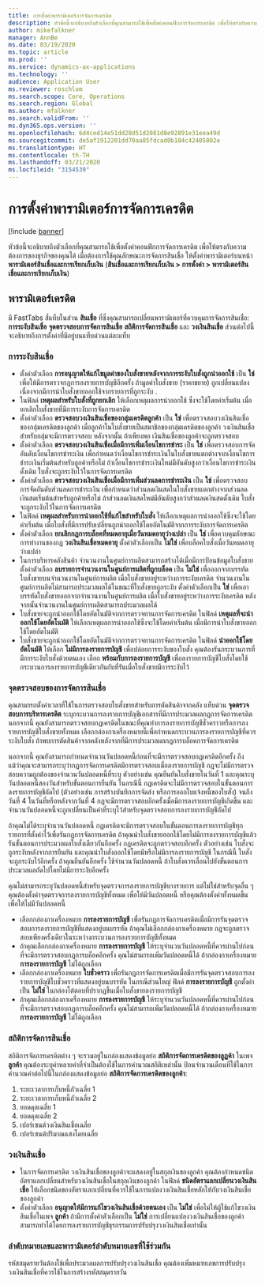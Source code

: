 ```yaml
---
title: การตั้งค่าพารามิเตอร์การจัดการเครดิต
description: หัวข้อนี้จะอธิบายถึงตัวเลือกที่คุณสามารถใช้เพื่อตั้งค่าคอนฟิกการจัดการเครดิต เพื่อให้ตรงกับความต้องการของธุรกิจของคุณได้
author: mikefalkner
manager: AnnBe
ms.date: 03/19/2020
ms.topic: article
ms.prod: ''
ms.service: dynamics-ax-applications
ms.technology: ''
audience: Application User
ms.reviewer: roschlom
ms.search.scope: Core, Operations
ms.search.region: Global
ms.author: mfalkner
ms.search.validFrom: ''
ms.dyn365.ops.version: ''
ms.openlocfilehash: 6d4ced14e51dd28d51d2081d8e92891e31eea49d
ms.sourcegitcommit: de5af1912201dd70aa85fdcad0b184c42405802e
ms.translationtype: HT
ms.contentlocale: th-TH
ms.lasthandoff: 03/21/2020
ms.locfileid: "3154539"
---
```

# <a name="credit-management-parameters-setup"></a>การตั้งค่าพารามิเตอร์การจัดการเครดิต

[!include [banner](../includes/banner.md)]

หัวข้อนี้จะอธิบายถึงตัวเลือกที่คุณสามารถใช้เพื่อตั้งค่าคอนฟิกการจัดการเครดิต เพื่อให้ตรงกับความต้องการของธุรกิจของคุณได้ เมื่อต้องการใช้คุณลักษณะการจัดการสินเชื่อ ให้ตั้งค่าพารามิเตอร์บนหน้า **พารามิเตอร์สินเชื่อและการเรียกเก็บเงิน** (**สินเชื่อและการเรียกเก็บเงิน \> การตั้งค่า \> พารามิเตอร์สินเชื่อและการเรียกเก็บเงิน**)

## <a name="credit-parameters"></a>พารามิเตอร์เครดิต

มี FastTabs สี่แท็บในส่วน **สินเชื่อ** ที่ซึ่งคุณสามารถเปลี่ยนพารามิเตอร์ที่ควบคุมการจัดการสินเชื่อ: **การระงับสินเชื่อ** **จุดตรวจสอบการจัดการสินเชื่อ** **สถิติการจัดการสินเชื่อ** และ **วงเงินสินเชื่อ** ส่วนต่อไปนี้จะอธิบายถึงการตั้งค่าที่มีอยู่บนแท็บด่วนแต่ละแท็บ

### <a name="credit-holds"></a>การระงับสินเชื่อ

- ตั้งค่าตัวเลือก **การอนุญาตให้แก้ไขมูลค่าของใบสั่งขายหลังจากการระงับใบสั่งถูกนำออกใช้** เป็น **ใช่** เพื่อให้มีการตรวจกฎการลงรายการบัญชีอีกครั้ง ถ้ามูลค่าใบสั่งขาย (ราคาขยาย) ถูกเปลี่ยนแปลงเนื่องจากมีการนำใบสั่งขายออกใช้จากรายการที่ถูกระงับ .
- ในฟิลด์ **เหตุผลสำหรับใบสั่งที่ถูกยกเลิก** ให้เลือกเหตุผลการนำออกใช้ ซึ่งจะใช้โดยค่าเริ่มต้น เมื่อยกเลิกใบสั่งขายที่มีการระงับการจัดการเครดิต
- ตั้งค่าตัวเลือก **ตรวจสอบวงเงินสินเชื่อของกลุ่มเครดิตลูกค้า** เป็น **ใช่** เพื่อตรวจสอบวงเงินสินเชื่อของกลุ่มเครดิตของลูกค้า เมื่อลูกค้าในใบสั่งขายเป็นสมาชิกของกลุ่มเครดิตของลูกค้า วงเงินสินเชื่อสำหรับกลุ่มจะมีการตรวจสอบ หลังจากนั้น ถ้าเพียงพอ เงินสินเชื่อของลูกค้าจะถูกตรวจสอบ
- ตั้งค่าตัวเลือก **ตรวจสอบวงเงินสินเชื่อเมื่อมีการเพิ่มเงื่อนไขการชำระ** เป็น **ใช่** เพื่อตรวจสอบการจัดอันดับเงื่อนไขการชำระเงิน เพื่อกำหนดว่าเงื่อนไขการชำระเงินในใบสั่งขายแตกต่างจากเงื่อนไขการชำระเงินเริ่มต้นสำหรับลูกค้าหรือไม่ ถ้าเงื่อนไขการชำระเงินใหม่มีอันดับสูงกว่าเงื่อนไขการชำระเงินดั้งเดิม ใบสั่งจะถูกระงับไว้ในการจัดการเครดิต
- ตั้งค่าตัวเลือก **ตรวจสอบวงเงินสินเชื่อเมื่อมีการเพิ่มส่วนลดการชำระเงิน** เป็น **ใช่** เพื่อตรวจสอบการจัดอันดับส่วนลดการชำระเงิน เพื่อกำหนดว่าส่วนลดเงินสดในใบสั่งขายแตกต่างจากส่วนลดเงินสดเริ่มต้นสำหรับลูกค้าหรือไม่ ถ้าส่วนลดเงินสดใหม่มีอันดับสูงกว่าส่วนลดเงินสดดั้งเดิม ใบสั่งจะถูกระงับไว้ในการจัดการเครดิต
- ในฟิลด์ **เหตุผลสำหรับการนำออกใช้ที่แก้ไขสำหรับใบสั่ง** ให้เลือกเหตุผลการนำออกใช้ซึ่งจะใช้โดยค่าเริ่มต้น เมื่อใบสั่งที่มีการปรับเปลี่ยนถูกนำออกใช้โดยอัตโนมัติจากการระงับการจัดการเครดิต
- ตั้งค่าตัวเลือก **ยกเลิกกฎการบล็อคที่หมดอายุเมื่อวันหมดอายุว่างเปล่า** เป็น **ใช่** เพื่อควบคุมลักษณะการทำงานของกฎ **วงเงินสินเชื่อหมดอายุ** ตั้งค่าตัวเลือกเป็น **ไม่ใช่** เพื่อบล็อคใบสั่งเมื่อวันหมดอายุว่างเปล่า
- ในการบริหารคลังสินค้า จำนวนงานในศูนย์การผลิตสามารถสร้างได้เมื่อมีการป้อนข้อมูลใบสั่งขาย ตั้งค่าตัวเลือก **ลบรายการจำนวนงานในศูนย์การผลิตที่ถูกบล็อค** เป็น **ไม่ใช่** เพื่อออกจากบรรทัดใบสั่งขายบนจำนวนงานในศูนย์การผลิต เมื่อใบสั่งขายอยู่ระหว่างการระงับเครดิต จำนวนงานในศูนย์การผลิตไม่สามารถประมวลผลได้ในขณะที่ใบสั่งขายถูกระงับ ตั้งค่าตัวเลือกเป็น **ใช่** เพื่อเอาบรรทัดใบสั่งขายออกจากจำนวนงานในศูนย์การผลิต เมื่อใบสั่งขายอยู่ระหว่างการระงับเครดิต หลังจากนั้นจำนวนงานในศูนย์การผลิตสามารถประมวลผลได้
- ใบสั่งขายจะถูกนำออกใช้โดยอัตโนมัติจากการตรวจทานการจัดการเครดิต ในฟิลด์ **เหตุผลที่จะนำออกใช้โดยอัตโนมัติ** ให้เลือกเหตุผลการนำออกใช้ซึ่งจะใช้โดยค่าเริ่มต้น เมื่อมีการนำใบสั่งขายออกใช้โดยอัตโนมัติ
- ใบสั่งขายจะถูกนำออกใช้โดยอัตโนมัติจากการตรวจทานการจัดการเครดิต ในฟิลด์ **นำออกใช้โดยอัตโนมัติ** ให้เลือก **ไม่มีการลงรายการบัญชี** เพื่อปล่อยการระงับของใบสั่ง คุณต้องรันกระบวนการที่มีการระงับใบสั่งด้วยตนเอง เลือก **พร้อมกับการลงรายการบัญชี** เพื่อลงรายการบัญชีใบสั่งโดยใช้กระบวนการลงรายการบัญชีเดียวกันกับที่รันเมื่อใบสั่งขายมีการระงับไว้

### <a name="credit-management-checkpoint"></a>จุดตรวจสอบของการจัดการสินเชื่อ

คุณสามารถตั้งค่าเวลาที่ใช้ในการตรวจสอบใบสั่งขายสำหรับการตัดสินค้าจากคลัง แท็บด่วน **จุดตรวจสอบการบริหารเครดิต** ระบุกระบวนการลงรายการบัญชีเอกสารที่มีการประมวลผลกฎการจัดการเครดิต นอกจากนี้ คุณยังสามารถตรวจสอบกฎเครดิตในขณะที่คุณทำการลงรายการบัญชีชั่วคราวหรือการลงรายการบัญชีใบสั่งขายทั้งหมด เลือกกล่องกาเครื่องหมายนี้เพื่อกำหนดกระบวนการลงรายการบัญชีที่ควรระงับใบสั่ง ถ้าพบการตัดสินค้าจากคลังหลังจากที่มีการประมวลผลกฎการบล็อคการจัดการเครดิต

นอกจากนี้ คุณยังสามารถกำหนดจำนวนวันปลอดหนี้ก่อนที่จะมีการตรวจสอบกฎเครดิตอีกครั้ง ถึงแม้ว่าคุณจะสามารถระบุว่ากฎการจัดการเครดิตมีการตรวจสอบเมื่อลงรายการบัญชี กฎจะไม่มีการตรวจสอบความถูกต้องของจำนวนวันปลอดหนี้ที่ระบุ ตัวอย่างเช่น คุณยืนยันใบสั่งขายในวันที่ 1 และคุณระบุวันปลอดหนี้สองวันสำหรับขั้นตอนการยืนยัน ในกรณีนี้ กฎเครดิตจะไม่มีการตรวจสอบในขั้นตอนการลงรายการบัญชีถัดไป (ตัวอย่างเช่น การสร้างบันทึกการจัดส่ง หรือการออกใบแจ้งหนี้ของใบสั่ง) จนถึงวันที่ 4 ในวันที่หรือหลังจากวันที่ 4 กฎจะมีการตรวจสอบอีกครั้งเมื่อมีการลงรายการบัญชีเกิดขึ้น และจำนวนวันปลอดหนี้จะถูกเปลี่ยนเป็นค่าที่ระบุไว้สำหรับจุดตรวจสอบการลงรายการบัญชีถัดไป

ถ้าคุณไม่ได้ระบุจำนวนวันปลอดหนี้ กฎเครดิตจะมีการตรวจสอบในขั้นตอนการลงรายการบัญชีทุกรายการที่ตั้งค่าไว้เพื่อรันกฎการจัดการเครดิต ถ้าคุณนำใบสั่งขายออกใช้โดยไม่มีการลงรายการบัญชีแล้วรันขั้นตอนการประมวลผลใบสั่งเดียวกันอีกครั้ง กฎเครดิตจะถูกตรวจสอบอีกครั้ง ตัวอย่างเช่น ใบสั่งจะถูกระงับหลังจากการยืนยัน และคุณนำใบสั่งออกใช้โดยมีหรือไม่มีการลงรายการบัญชี ในกรณีนี้ ใบสั่งจะถูกระงับไว้อีกครั้ง ถ้าคุณยืนยันอีกครั้ง ใช้จำนวนวันปลอดหนี้ ถ้าใบสั่งควรเลื่อนไปยังขั้นตอนการประมวลผลถัดไปโดยไม่มีการระงับอีกครั้ง

คุณไม่สามารถระบุวันปลอดหนี้สำหรับจุดตรวจการลงรายการบัญชีบางรายการ แต่ไม่ใช่สำหรับจุดอื่น ๆ คุณต้องตั้งค่าจุดตรวจการลงรายการบัญชีทั้งหมด เพื่อให้มีวันปลอดหนี้ หรือคุณต้องตั้งค่าทั้งหมดขึ้นเพื่อให้ไม่มีวันปลอดหนี้

- เลือกกล่องกาเครื่องหมาย **การลงรายการบัญชี** เพื่อรันกฎการจัดการเครดิตเมื่อมีการรันจุดตรวจสอบการลงรายการบัญชีที่แสดงอยู่บนบรรทัด ถ้าคุณไม่เลือกกล่องกาเครื่องหมาย กฎจะถูกตรวจสอบเพียงครั้งเดียวในระหว่างกระบวนการลงรายการบัญชีทั้งหมด
- ถ้าคุณเลือกกล่องกาเครื่องหมาย **การลงรายการบัญชี** ให้ระบุจำนวนวันปลอดหนี้ที่ควรผ่านไปก่อนที่จะมีการตรวจสอบกฎการบล็อคอีกครั้ง คุณไม่สามารถเพิ่มวันปลอดหนี้ได้ ถ้ากล่องกาเครื่องหมาย **การลงรายการบัญชี** ไม่ได้ถูกเลือก
- เลือกกล่องกาเครื่องหมาย **ใบชั่วคราว** เพื่อรันกฎการจัดการเครดิตเมื่อมีการรันจุดตรวจสอบการลงรายการบัญชีใบชั่วคราวที่แสดงอยู่บนบรรทัด ในกรณีส่วนใหญ่ ฟิลด์ **การลงรายการบัญชี** ถูกตั้งค่าเป็น **ไม่ใช่** ในกล่องโต้ตอบที่ปรากฏขึ้นเมื่อใบสั่งขายลงรายการบัญชี
- ถ้าคุณเลือกกล่องกาเครื่องหมาย **การลงรายการบัญชี** ให้ระบุจำนวนวันปลอดหนี้ที่ควรผ่านไปก่อนที่จะมีการตรวจสอบกฎการบล็อคอีกครั้ง คุณไม่สามารถเพิ่มวันปลอดหนี้ได้ ถ้ากล่องกาเครื่องหมาย **การลงรายการบัญชี** ไม่ได้ถูกเลือก

### <a name="credit-management-statistics"></a>สถิติการจัดการสินเชื่อ

สถิติการจัดการเครดิตต่าง ๆ จะรวมอยู่ในกล่องแสดงข้อมูลย่อ **สถิติการจัดการเครดิตของลูฏค้า** ในเพจ **ลูกค้า** คุณต้องระบุค่าหลายค่าที่จำเป็นต้องใช้ในการคำนวณสถิติเหล่านั้น ป้อนจำนวนเดือนที่ใช้ในการคำนวณค่าต่อไปนี้ในกล่องแสดงข้อมูลย่อ **สถิติการจัดการเครดิตของลูกค้า**:

1. ระยะเวลาการเก็บหนี้ถัวเฉลี่ย 1
2. ระยะเวลาการเก็บหนี้ถัวเฉลี่ย 2
3. ยอดดุลเฉลี่ย 1
4. ยอดดุลเฉลี่ย 2
5. เปอร์เซนต์วงเงินสินเชื่อเฉลี่ย
6. เปอร์เซนต์ปริมาณแสงโดยเฉลี่ย

### <a name="credit-limits"></a>วงเงินสินเชื่อ

- ในการจัดการเครดิต วงเงินสินเชื่อของลูกค้าจะแสดงอยู่ในสกุลเงินของลูกค้า คุณต้องกำหนดชนิดอัตราแลกเปลี่ยนสำหรับวงเงินสินเชื่อในสกุลเงินของลูกค้า ในฟิลด์ **ชนิดอัตราแลกเปลี่ยนวงเงินสินเชื่อ** ให้เลือกชนิดของอัตราแลกเปลี่ยนที่ควรใช้ในการแปลงวงเงินสินเชื่อหลักให้กับวงเงินสินเชื่อของลูกค้า
- ตั้งค่าตัวเลือก **อนุญาตให้มีการแก้ไขวงเงินสินเชื่อด้วยตนเอง** เป็น **ไม่ใช่** เพื่อไม่ให้ผู้ใช้แก้ไขวงเงินสินเชื่อในเพจ **ลูกค้า** ถ้ามีการตั้งค่าตัวเลือกเป็น **ไม่ใช่** การเปลี่ยนแปลงวงเงินสินเชื่อของลูกค้าสามารถทำได้โดยการลงรายการบัญชีธุรกรรมการปรับปรุงวงเงินสินเชื่อเท่านั้น

### <a name="number-sequences-and-shared-number-sequence-parameters"></a>ลำดับหมายเลขและพารามิเตอร์ลำดับหมายเลขที่ใช้ร่วมกัน

รหัสสมุดรายวันต้องใช้เพื่อประมวลผลการปรับปรุงวงเงินสินเชื่อ คุณต้องเพิ่มหมายเลขการปรับปรุงวงเงินสินเชื่อที่ควรใช้ในการสร้างรหัสสมุดรายวัน
